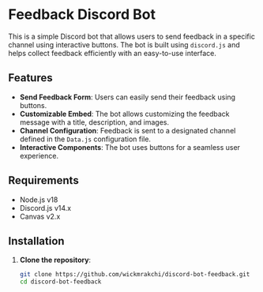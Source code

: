 # Feedback Discord Bot

This is a simple Discord bot that allows users to send feedback in a specific channel using interactive buttons. The bot is built using `discord.js` and helps collect feedback efficiently with an easy-to-use interface.

## Features

- **Send Feedback Form**: Users can easily send their feedback using buttons.
- **Customizable Embed**: The bot allows customizing the feedback message with a title, description, and images.
- **Channel Configuration**: Feedback is sent to a designated channel defined in the `Data.js` configuration file.
- **Interactive Components**: The bot uses buttons for a seamless user experience.

## Requirements

- Node.js v18
- Discord.js v14.x
- Canvas v2.x

## Installation

1. **Clone the repository**:
   ```bash
   git clone https://github.com/wickmrakchi/discord-bot-feedback.git
   cd discord-bot-feedback
